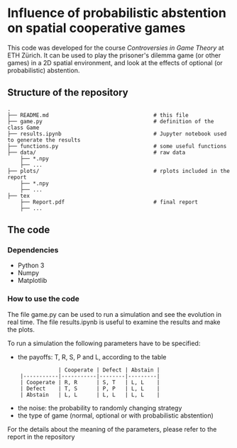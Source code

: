 # Influence of probabilistic abstention on spatial cooperative games

This code was developed for the course _Controversies in Game Theory_ at ETH Zürich. It can be used to play the prisoner's dilemma game (or other games) in a 2D spatial environment, and look at the effects of optional (or probabilistic) abstention.

## Structure of the repository
```
.
├── README.md                                 # this file
├── game.py                                   # definition of the class Game
├── results.ipynb                             # Jupyter notebook used to generate the results
├── functions.py                              # some useful functions
├── data/                                     # raw data
    ├── *.npy
    ├── ...          
├── plots/                                    # rplots included in the report
    ├── *.npy
    ├── ...               
├── tex
    ├── Report.pdf                            # final report
    ├── ...

```
## The code
### Dependencies
- Python 3
- Numpy
- Matplotlib

### How to use the code
The file game.py can be used to run a simulation and see the evolution in real time. The file results.ipynb is useful to examine the results and make the plots.

To run a simulation the following parameters have to be specified:
- the payoffs: T, R, S, P and L, according to the table
```
                | Cooperate | Defect | Abstain |
    |-----------|-----------|--------|---------|
    | Cooperate | R, R      | S, T   | L, L    |
    | Defect    | T, S      | P, P   | L, L    |
    | Abstain   | L, L      | L, L   | L, L    |
```
- the noise: the probability to randomly changing strategy
- the type of game (normal, optional or with probabilistic abstention)

For the details about the meaning of the parameters, please refer to the report in the repository